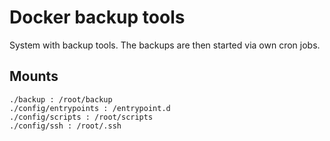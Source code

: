 # Docker backup tools

System with backup tools. The backups are then started via own cron jobs.

## Mounts

```text
./backup : /root/backup
./config/entrypoints : /entrypoint.d
./config/scripts : /root/scripts
./config/ssh : /root/.ssh
```
